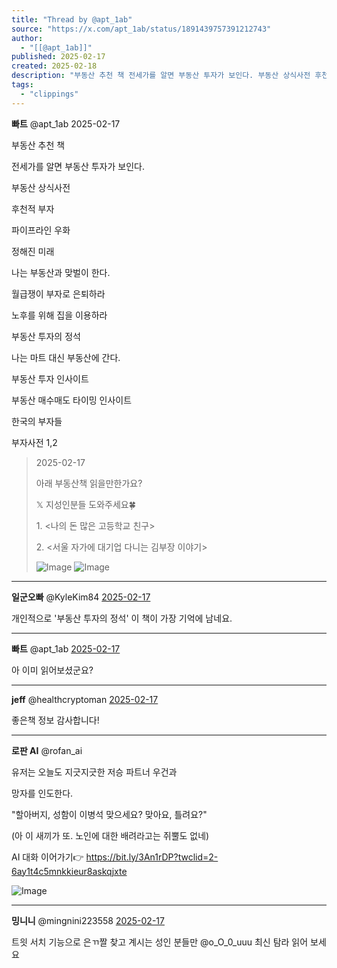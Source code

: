 ```yaml
---
title: "Thread by @apt_1ab"
source: "https://x.com/apt_1ab/status/1891439757391212743"
author:
  - "[[@apt_1ab]]"
published: 2025-02-17
created: 2025-02-18
description: "부동산 추천 책 전세가를 알면 부동산 투자가 보인다. 부동산 상식사전 후천적 부자 파이프라인 우화 정해진 미래 나는 부동산과 맞벌이 한다. 월급쟁이 부자로 은퇴하라 노후를 위해 집을 이용하라 부동산 투자의 정석 나는 마트 대신 부동산에 간다. 부동산"
tags:
  - "clippings"
---
```

**빠트** @apt\_1ab 2025-02-17

부동산 추천 책

전세가를 알면 부동산 투자가 보인다.

부동산 상식사전

후천적 부자

파이프라인 우화

정해진 미래

나는 부동산과 맞벌이 한다.

월급쟁이 부자로 은퇴하라

노후를 위해 집을 이용하라

부동산 투자의 정석

나는 마트 대신 부동산에 간다.

부동산 투자 인사이트

부동산 매수매도 타이밍 인사이트

한국의 부자들

부자사전 1,2

> 2025-02-17
> 
> 아래 부동산책 읽을만한가요?
> 
> 𝕏 지성인분들 도와주세요🍀
> 
> 1\. <나의 돈 많은 고등학교 친구>
> 
> 2\. <서울 자가에 대기업 다니는 김부장 이야기>
> 
> ![Image](https://pbs.twimg.com/media/Gj-9Sr0boAA8XFp?format=jpg&name=large) ![Image](https://pbs.twimg.com/media/Gj-9Sr3awAA4PaB?format=jpg&name=large)

---

**일군오빠** @KyleKim84 [2025-02-17](https://x.com/KyleKim84/status/1891460851699196031)

개인적으로 '부동산 투자의 정석' 이 책이 가장 기억에 남네요.

---

**빠트** @apt\_1ab [2025-02-17](https://x.com/apt_1ab/status/1891626597209215311)

아 이미 읽어보셨군요?

---

**jeff** @healthcryptoman [2025-02-17](https://x.com/healthcryptoman/status/1891484805730021705)

좋은책 정보 감사합니다!

---

**로판 AI** @rofan\_ai

유저는 오늘도 지긋지긋한 저승 파트너 우건과

망자를 인도한다.

"할아버지, 성함이 이병석 맞으세요? 맞아요, 틀려요?"

(아 이 새끼가 또. 노인에 대한 배려라고는 쥐뿔도 없네)

AI 대화 이어가기👉 https://bit.ly/3An1rDP?twclid=2-6ay1t4c5mnkkieur8askqjxte

![Image](https://pbs.twimg.com/media/GaoyQf0aIAADoNb?format=jpg&name=large)

---

**밍니니** @mingnini223558 [2025-02-17](https://x.com/mingnini223558/status/1891444592467185673)

트읫 서치 기능으로 은ㄲ짤 찾고 계시는 성인 분들만 @o\_O\_0\_uuu 최신 탐라 읽어 보세요